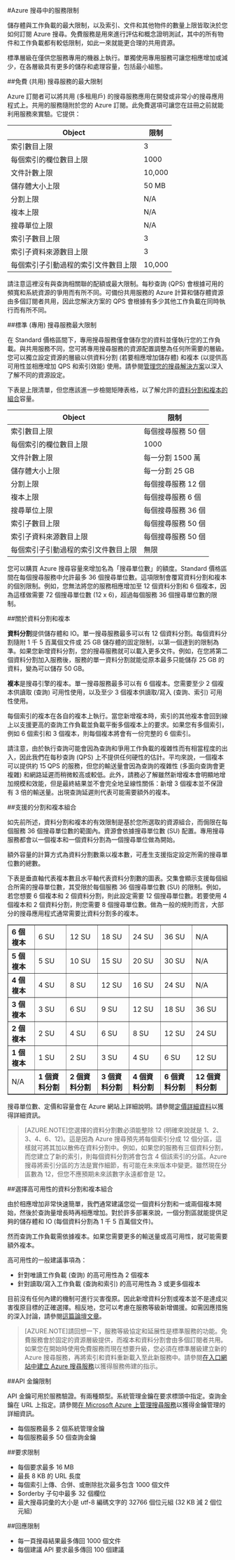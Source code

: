 <properties
	pageTitle="Azure 搜尋中的服務限制"
	description="容量計劃中使用的 Azure 搜尋限制以及要求和回應的最大限制。"
	services="search"
	documentationCenter=""
	authors="HeidiSteen"
	manager="mblythe"
	editor=""
    tags="azure-portal"/>

<tags
	ms.service="search"
	ms.devlang="NA"
	ms.workload="search"
	ms.topic="article" 
	ms.tgt_pltfrm="na"
	ms.date="08/18/2015"
	ms.author="heidist"/>

#Azure 搜尋中的服務限制

儲存體與工作負載的最大限制，以及索引、文件和其他物件的數量上限皆取決於您如何訂閱 Azure 搜尋。免費服務是用來進行評估和概念證明測試，其中的所有物件和工作負載都有較低限制，如此一來就能更合理的共用資源。

標準層級在僅供您服務專用的機器上執行。單獨使用專用服務可讓您相應增加或減少，在各層級具有更多的儲存和處理容量，包括最小組態。

##免費 (共用) 搜尋服務的最大限制

Azure 訂閱者可以將共用 (多租用戶) 的搜尋服務應用在開發或非常小的搜尋應用程式上。共用的服務隨附於您的 Azure 訂閱。此免費選項可讓您在註冊之前就能利用服務來實驗。它提供：

Object|限制
------|-----
索引數目上限|3
每個索引的欄位數目上限|1000
文件計數上限|10,000
儲存體大小上限|50 MB
分割上限|N/A
複本上限|N/A
搜尋單位上限|N/A
索引子數目上限|3
索引子資料來源數目上限|3
每個索引子引動過程的索引文件數目上限|10,000

請注意這裡沒有與查詢相關聯的配額或最大限制。每秒查詢 (QPS) 會根據可用的頻寬和系統資源的爭用而有所不同。可備份共用服務的 Azure 計算和儲存體資源由多個訂閱者共用，因此您解決方案的 QPS 會根據有多少其他工作負載在同時執行而有所不同。

##標準 (專用) 搜尋服務最大限制

在 Standard 價格區間下，專用搜尋服務僅會儲存您的資料並僅執行您的工作負載。與共用服務不同，您可將專用搜尋服務的資源配置調整為任何所需要的層級。您可以獨立設定資源的層級以供資料分割 (若要相應增加儲存體) 和複本 (以提供高可用性並相應增加 QPS 和索引效能) 使用。請參閱[管理您的搜尋解決方案](search-manage.md)以深入了解不同的資源設定。

下表是上限清單，但您應該進一步檢閱矩陣表格，以了解允許的[資料分割和複本的組合](#chart)容量。

Object|限制
------|----
索引數目上限|每個搜尋服務 50 個
每個索引的欄位數目上限|1000
文件計數上限|每一分割 1500 萬
儲存體大小上限|每一分割 25 GB
分割上限|每個搜尋服務 12 個
複本上限|每個搜尋服務 6 個
搜尋單位上限|每個搜尋服務 36 個
索引子數目上限|每個搜尋服務 50 個
索引子資料來源數目上限|每個搜尋服務 50 個
每個索引子引動過程的索引文件數目上限|無限

您可以購買 Azure 搜尋容量來增加名為「搜尋單位數」的額度。Standard 價格區間在每個搜尋服務中允許最多 36 個搜尋單位數。這項限制會覆寫資料分割和複本的個別限制。例如，您無法將您的服務相應增加至 12 個資料分割和 6 個複本，因為這樣做需要 72 個搜尋單位數 (12 x 6)，超過每個服務 36 個搜尋單位數的限制。

##關於資料分割和複本

**資料分割**提供儲存體和 IO。單一搜尋服務最多可以有 12 個資料分割。每個資料分割隨附 1 千 5 百萬個文件或 25 GB 儲存體的固定限制，以第一個達到的限制為準。如果您新增資料分割，您的搜尋服務就可以載入更多文件。例如，在您將第二個資料分割加入服務後，服務的單一資料分割就能從原本最多只能儲存 25 GB 的資料，變為可以儲存 50 GB。

**複本**是搜尋引擎的複本。單一搜尋服務最多可以有 6 個複本。您需要至少 2 個複本供讀取 (查詢) 可用性使用，以及至少 3 個複本供讀取/寫入 (查詢、索引) 可用性使用。

每個索引的複本在各自的複本上執行。當您新增複本時，索引的其他複本會回到線上以支援更高的查詢工作負載並負載平衡多個複本上的要求。如果您有多個索引，例如 6 個索引和 3 個複本，則每個複本將會有一份完整的 6 個索引。

請注意，由於執行查詢可能會因為查詢和爭用工作負載的複雜性而有相當程度的出入，因此我們在每秒查詢 (QPS) 上不提供任何硬性的估計。平均來說，一個複本可以提供約 15 QPS 的服務，但您的輸送量會因為查詢的複雜性 (多面向查詢會更複雜) 和網路延遲而稍微較高或較低。此外，請務必了解雖然新增複本會明顯地增加規模和效能，但是最終結果並不會完全地呈線性關係：新增 3 個複本並不保證有 3 倍的輸送量。出現查詢延遲則代表可能需要額外的複本。

<a id="chart"></a>
##支援的分割和複本組合

如先前所述，資料分割和複本的有效限制是基於您所選取的資源組合，而侷限在每個服務 36 個搜尋單位數的範圍內。資源會依據搜尋單位數 (SU) 配置。專用搜尋服務都會以一個複本和一個資料分割為一個搜尋單位做為開始。

額外容量的計算方式為資料分割數乘以複本數，可產生支援指定設定所需的搜尋單位數的總數。

下表是垂直軸代表複本數且水平軸代表資料分割數的圖表。交集會顯示支援每個組合所需的搜尋單位數，其受限於每個服務 36 個搜尋單位數 (SU) 的限制。例如，若您想要 6 個複本和 2 個資料分割，則此設定需要 12 個搜尋單位數。若要使用 4 個複本和 2 個資料分割，則您需要 8 個搜尋單位數。做為一般的規則而言，大部分的搜尋應用程式通常需要比資料分割多的複本。

<table cellspacing="0" border="1">
<tr><td><b>6 個複本</b></td><td>6 SU</td><td>12 SU</td><td>18 SU</td><td>24 SU</td><td>36 SU</td><td>N/A</td></tr>
<tr><td><b>5 個複本</b></td><td>5 SU</td><td>10 SU</td><td>15 SU</td><td>20 SU</td><td>30 SU</td><td>N/A</td></tr>
<tr><td><b>4 個複本</b></td><td>4 SU</td><td>8 SU</td><td>12 SU</td><td>16 SU</td><td>24 SU</td><td>N/A </td></tr>
<tr><td><b>3 個複本</b></td><td>3 SU</td><td>6 SU</td><td>9 SU</td><td>12 SU</td><td>18 SU</td><td>36 SU</td></tr>
<tr><td><b>2 個複本</b></td><td>2 SU</td><td>4 SU</td><td>6 SU</td><td>8 SU</td><td>12 SU</td><td>24 SU</td></tr>
<tr><td><b>1 個複本</b></td><td>1 SU</td><td>2 SU</td><td>3 SU</td><td>4 SU</td><td>6 SU</td><td>12 SU</td></tr>
<tr><td>N/A</td><td><b>1 個資料分割</b></td><td><b>2 個資料分割</b></td><td><b>3 個資料分割</b></td><td><b>4 個資料分割</b></td><td><b>6 個資料分割</b></td><td><b>12 個資料分割</b></td></tr> 
</table>

搜尋單位數、定價和容量會在 Azure 網站上詳細說明。請參閱[定價詳細資料](http://azure.microsoft.com/pricing/details/search/)以獲得詳細資訊。

> [AZURE.NOTE]您選擇的資料分割數必須能整除 12 (明確來說就是 1、2、3、4、6、12)。這是因為 Azure 搜尋預先將每個索引分成 12 個分區，這樣就可將其加以散佈在資料分割中。例如，如果您的服務有三個資料分割，而您建立了新的索引，則每個資料分割將會包含 4 個該索引的分區。Azure 搜尋將索引分區的方法是實作細節，有可能在未來版本中變更。雖然現在分區數為 12，但您不應預期未來該數字永遠都會是 12。

##選擇高可用性的資料分割和複本組合

由於相應增加非常快速簡單，我們通常建議您從一個資料分割和一或兩個複本開始，然後於查詢量增長時再相應增加。對於許多部署來說，一個分割區就能提供足夠的儲存體和 IO (每個資料分割為 1 千 5 百萬個文件)。

然而查詢工作負載需依據複本。如果您需要更多的輸送量或高可用性，就可能需要額外複本。

高可用性的一般建議事項為：

- 針對唯讀工作負載 (查詢) 的高可用性為 2 個複本
- 針對讀取/寫入工作負載 (查詢和索引) 的高可用性為 3 或更多個複本

目前沒有任何內建的機制可進行災害復原。因此新增資料分割或複本並不是達成災害復原目標的正確選擇。相反地，您可以考慮在服務等級新增備援。如需因應措施的深入討論，請參閱[這篇論壇文章](https://social.msdn.microsoft.com/Forums/ee108a26-00c5-49f6-b1ff-64c66c8b828a/dr-and-high-availability-for-azure-search?forum=azuresearch)。

> [AZURE.NOTE]請回想一下，服務等級協定和延展性是標準服務的功能。免費服務會於固定的資源層級提供，而複本和資料分割會由多個訂閱者共用。如果您在開始時使用免費服務而現在想要升級，您必須在標準層級建立新的 Azure 搜尋服務，再將索引和資料重新載入至此新服務中。請參閱[在入口網站中建立 Azure 搜尋服務](search-create-portal.md)以獲得服務佈建的指示。

##API 金鑰限制

API 金鑰可用於服務驗證。有兩種類型。系統管理金鑰在要求標頭中指定。查詢金鑰在 URL 上指定。請參閱[在 Microsoft Azure 上管理搜尋服務](search-manage.md)以獲得金鑰管理的詳細資訊。

- 每個服務最多 2 個系統管理金鑰
- 每個服務最多 50 個查詢金鑰

##要求限制

- 每個要求最多 16 MB
- 最長 8 KB 的 URL 長度 
- 每個索引上傳、合併、或刪除批次最多包含 1000 個文件
- $orderby 子句中最多 32 個欄位
- 最大搜尋詞彙的大小是 utf-8 編碼文字的 32766 個位元組 (32 KB 減 2 個位元組)

##回應限制

- 每一頁搜尋結果最多傳回 1000 個文件
- 每個建議 API 要求最多傳回 100 個建議

<!---HONumber=August15_HO8-->